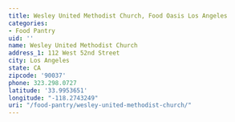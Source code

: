 ```yaml
---
title: Wesley United Methodist Church, Food Oasis Los Angeles
categories:
- Food Pantry
uid: ''
name: Wesley United Methodist Church
address_1: 112 West 52nd Street
city: Los Angeles
state: CA
zipcode: '90037'
phone: 323.298.0727
latitude: '33.9953651'
longitude: "-118.2743249"
uri: "/food-pantry/wesley-united-methodist-church/"
---
```


